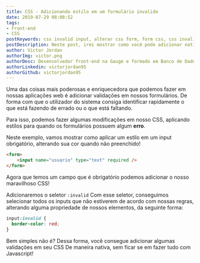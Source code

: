 ```yaml
---
title: CSS - Adicionando estilo em um formulário invalido
date: 2019-07-29 08:08:52
tags:
- Front-end
- CSS
postKeywords: css invalid input, alterar css form, form css, css invalido formulario, alterar cor invalido, css, input, invalido, UX, UI
postDescription: Neste post, irei mostrar como você pode adicionar nativamente um comportamento em um input inválido, alterando a cor dele, deixando mais intuitivo, de maneira nativa com CSS
author: Victor Jordan
authorImg: victor.png
authorDesc: Desenvolvedor front-end na Gauge e formado em Banco de Dados pela Fatec, apaixonado por usabilidade, performance e UX!
authorLinkedin: victorjordan95
authorGithub: victorjordan95
---
```


Uma das coisas mais poderosas e enriquecedora que podemos fazer em nossas
aplicações web é adicionar validações em nossos formulários. 
De forma com que o utilizador do sistema consiga identificar
rapidamente o que está fazendo de errado ou o que está faltando.

Para isso, podemos fazer algumas modificações em nosso CSS, 
aplicando estilos para quando os formulários possuem algum **erro**.

Neste exemplo, vamos mostrar como aplicar um estilo em um input obrigatório,
alterando sua cor quando não preenchido!

<!-- more -->

```html
<form>
    <input name="usuario" type="text" required />
</form>
```

Agora que temos um campo que é obrigatório podemos adicionar
o nosso maravilhoso CSS!

Adicionaremos o seletor `:invalid` 
Com esse seletor, conseguimos selecionar todos os inputs
que não estiverem de acordo com nossas regras,
alterando alguma propriedade de nossos 
elementos, da seguinte forma:

```css
input:invalid {
  border-color: red;
}
```

Bem simples não é?
Dessa forma, você consegue adicionar algumas validações em seu CSS
De maneira nativa, sem ficar se em fazer tudo com Javascript!

